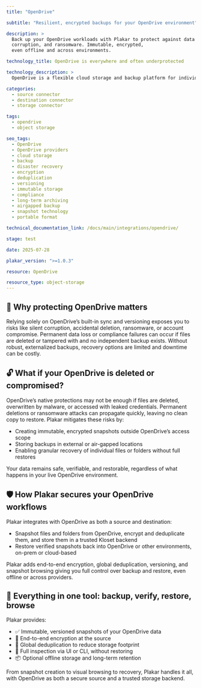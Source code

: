 ```yaml
---
title: "OpenDrive"

subtitle: "Resilient, encrypted backups for your OpenDrive environment"

description: >
  Back up your OpenDrive workloads with Plakar to protect against data loss,
  corruption, and ransomware. Immutable, encrypted,
  even offline and across environments.

technology_title: OpenDrive is everywhere and often underprotected

technology_description: >
  OpenDrive is a flexible cloud storage and backup platform for individuals and businesses, supporting file sync, online storage, and collaboration. Its accessibility and ease of use make it a popular choice for storing critical data, but native protections like versioning and trash bins are limited and can be bypassed or exhausted. Plakar helps secure OpenDrive by providing encrypted, immutable backups, ensuring you can restore files after deletion, corruption, or compromise, and maintain compliance and resilience across environments.

categories:
  - source connector
  - destination connector
  - storage connector

tags:
  - opendrive
  - object storage

seo_tags:
  - OpenDrive
  - OpenDrive providers
  - cloud storage
  - backup
  - disaster recovery
  - encryption
  - deduplication
  - versioning
  - immutable storage
  - compliance
  - long-term archiving
  - airgapped backup
  - snapshot technology
  - portable format

technical_documentation_link: /docs/main/integrations/opendrive/

stage: test

date: 2025-07-28

plakar_version: ">=1.0.3"

resource: OpenDrive

resource_type: object-storage
---
```


## 🧠 Why protecting OpenDrive matters

Relying solely on OpenDrive’s built-in sync and versioning exposes you to risks like silent corruption, accidental deletion, ransomware, or account compromise. Permanent data loss or compliance failures can occur if files are deleted or tampered with and no independent backup exists. Without robust, externalized backups, recovery options are limited and downtime can be costly.

## 🔓 What if your OpenDrive is deleted or compromised?

OpenDrive’s native protections may not be enough if files are deleted, overwritten by malware, or accessed with leaked credentials. Permanent deletions or ransomware attacks can propagate quickly, leaving no clean copy to restore. Plakar mitigates these risks by:

- Creating immutable, encrypted snapshots outside OpenDrive’s access scope
- Storing backups in external or air-gapped locations
- Enabling granular recovery of individual files or folders without full restores

Your data remains safe, verifiable, and restorable, regardless of what happens in your live OpenDrive environment.

## 🛡️ How Plakar secures your OpenDrive workflows

Plakar integrates with OpenDrive as both a source and destination:

- Snapshot files and folders from OpenDrive, encrypt and deduplicate them, and store them in a trusted Kloset backend
- Restore verified snapshots back into OpenDrive or other environments, on-prem or cloud-based

Plakar adds end-to-end encryption, global deduplication, versioning, and snapshot browsing giving you full control over backup and restore, even offline or across providers.

## 🧰 Everything in one tool: backup, verify, restore, browse

Plakar provides:

- ✅ Immutable, versioned snapshots of your OpenDrive data
- 🔐 End-to-end encryption at the source
- 🧠 Global deduplication to reduce storage footprint
- 🔎 Full inspection via UI or CLI, without restoring
- 📦 Optional offline storage and long-term retention

From snapshot creation to visual browsing to recovery, Plakar handles it all, with OpenDrive as both a secure source and a trusted storage backend.
